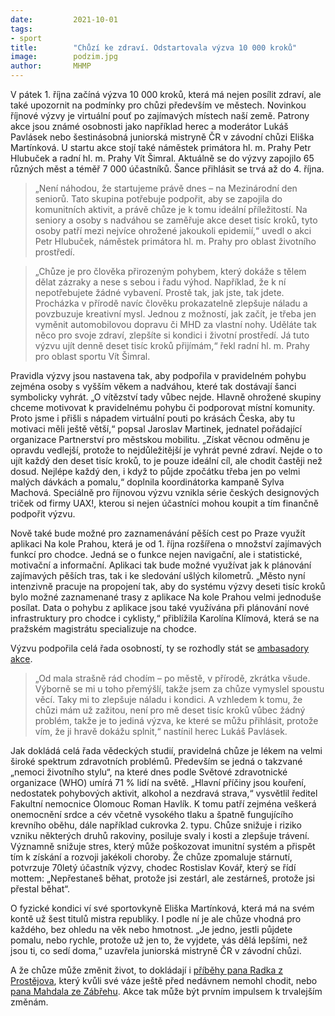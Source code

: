 ```yaml
---
date:         2021-10-01
tags:         
- sport
title:        "Chůzí ke zdraví. Odstartovala výzva 10 000 kroků"
image: 	      podzim.jpg
author:       MHMP
---
```


V pátek 1. října začíná výzva 10 000 kroků, která má nejen posílit zdraví, ale také upozornit na podmínky pro chůzi především ve městech. Novinkou říjnové výzvy je virtuální pouť po zajímavých místech naší země. Patrony akce jsou známé osobnosti jako například herec a moderátor Lukáš Pavlásek nebo šestinásobná juniorská mistryně ČR v závodní chůzi Eliška Martínková. U startu akce stojí také náměstek primátora hl. m. Prahy Petr Hlubuček a radní hl. m. Prahy Vít Šimral. Aktuálně se do výzvy zapojilo 65 různých měst a téměř 7 000 účastníků. Šance přihlásit se trvá až do 4. října.

> „Není náhodou, že startujeme právě dnes – na Mezinárodní den seniorů. Tato skupina potřebuje podpořit, aby se zapojila do komunitních aktivit, a právě chůze je k tomu ideální příležitostí. Na seniory a osoby s nadváhou se zaměřuje akce deset tisíc kroků, tyto osoby patří mezi nejvíce ohrožené jakoukoli epidemií,“ uvedl o akci Petr Hlubuček, náměstek primátora hl. m. Prahy pro oblast životního prostředí.

> „Chůze je pro člověka přirozeným pohybem, který dokáže s tělem dělat zázraky a nese s sebou i řadu výhod. Například, že k ní nepotřebujete žádné vybavení. Prostě tak, jak jste, tak jdete. Procházka v přírodě navíc člověku prokazatelně zlepšuje náladu a povzbuzuje kreativní mysl. Jednou z možností, jak začít, je třeba jen vyměnit automobilovou dopravu či MHD za vlastní nohy. Uděláte tak něco pro svoje zdraví, zlepšíte si kondici i životní prostředí. Já tuto výzvu ujít denně deset tisíc kroků přijímám,“ řekl radní hl. m. Prahy pro oblast sportu Vít Šimral.

Pravidla výzvy jsou nastavena tak, aby podpořila v pravidelném pohybu zejména osoby s vyšším věkem a nadváhou, které tak dostávají šanci symbolicky vyhrát. „O vítězství tady vůbec nejde. Hlavně ohrožené skupiny chceme motivovat k pravidelnému pohybu či podporovat místní komunity. Proto jsme i přišli s nápadem virtuální pouti po krásách Česka, aby tu motivaci měli ještě větší,“ popsal Jaroslav Martinek, jednatel pořádající organizace Partnerství pro městskou mobilitu. „Získat věcnou odměnu je opravdu vedlejší, protože to nejdůležitější je vyhrát pevné zdraví. Nejde o to ujít každý den deset tisíc kroků, to je pouze ideální cíl, ale chodit častěji než dosud. Nejlépe každý den, i když to půjde zpočátku třeba jen po velmi malých dávkách a pomalu,“ doplnila koordinátorka kampaně Sylva Machová. Speciálně pro říjnovou výzvu vznikla série českých designových triček od firmy UAX!, kterou si nejen účastníci mohou koupit a tím finančně podpořit výzvu.

Nově také bude možné pro zaznamenávání pěších cest po Praze využít aplikaci Na kole Prahou, která je od 1. října rozšířena o množství zajímavých funkcí pro chodce. Jedná se o funkce nejen navigační, ale i statistické, motivační a informační. Aplikaci tak bude možné využívat jak k plánování zajímavých pěších tras, tak i ke sledování ušlých kilometrů. „Město nyní intenzivně pracuje na propojení tak, aby do systému výzvy deseti tisíc kroků bylo možné zaznamenané trasy z aplikace Na kole Prahou velmi jednoduše posílat. Data o pohybu z aplikace jsou také využívána při plánování nové infrastruktury pro chodce i cyklisty,“ přiblížila Karolína Klímová, která se na pražském magistrátu specializuje na chodce.

Výzvu podpořila celá řada osobností, ty se rozhodly stát se [ambasadory akce](https://www.desettisickroku.cz/podporuji-nas). 

> „Od mala strašně rád chodím – po městě, v přírodě, zkrátka všude. Výborně se mi u toho přemýšlí, takže jsem za chůze vymyslel spoustu věcí. Taky mi to zlepšuje náladu i kondici. A vzhledem k tomu, že chůzi mám už zažitou, není pro mě deset tisíc kroků vůbec žádný problém, takže je to jediná výzva, ke které se můžu přihlásit, protože vím, že ji hravě dokážu splnit,“ nastínil herec Lukáš Pavlásek.

Jak dokládá celá řada vědeckých studií, pravidelná chůze je lékem na velmi široké spektrum zdravotních problémů. Především se jedná o takzvané „nemoci životního stylu“, na které dnes podle Světové zdravotnické organizace (WHO) umírá 71 % lidí na světě. „Hlavní příčiny jsou kouření, nedostatek pohybových aktivit, alkohol a nezdravá strava,“ vysvětlil ředitel Fakultní nemocnice Olomouc Roman Havlík. K tomu patří zejména veškerá onemocnění srdce a cév včetně vysokého tlaku a špatně fungujícího krevního oběhu, dále například cukrovka 2. typu. Chůze snižuje i riziko vzniku některých druhů rakoviny, posiluje svaly i kosti a zlepšuje trávení. Významně snižuje stres, který může poškozovat imunitní systém a přispět tím k získání a rozvoji jakékoli choroby. Že chůze zpomaluje stárnutí, potvrzuje 70letý účastník výzvy, chodec Rostislav Kovář, který se řídí mottem: „Nepřestaneš běhat, protože jsi zestárl, ale zestárneš, protože jsi přestal běhat“.

O fyzické kondici ví své sportovkyně Eliška Martínková, která má na svém kontě už šest titulů mistra republiky. I podle ní je ale chůze vhodná pro každého, bez ohledu na věk nebo hmotnost. „Je jedno, jestli půjdete pomalu, nebo rychle, protože už jen to, že vyjdete, vás dělá lepšími, než jsou ti, co sedí doma,“ uzavřela juniorská mistryně ČR v závodní chůzi.

A že chůze může změnit život, to dokládají i [příběhy pana Radka z Prostějova](https://www.desettisickroku.cz/o-chuzi/14/pribeh-radka-z-prostejova.), který kvůli své váze ještě před nedávnem nemohl chodit, nebo [pana Mahdala ze Zábřehu](https://www.desettisickroku.cz/o-chuzi/12/pribeh-ktery-stoji-za-zverejneni). Akce tak může být prvním impulsem k trvalejším změnám.
